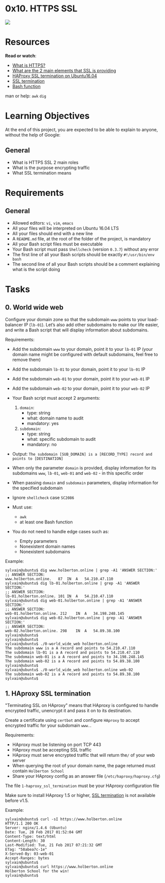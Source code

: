 # 0x10. HTTPS SSL

![](/imgs/https-web-infrastructure-architecture.png)

# Resources
**Read or watch**:
* [What is HTTPS?](https://www.instantssl.com/http-vs-https)
* [What are the 2 main elements that SSL is providing](https://www.sslshopper.com/why-ssl-the-purpose-of-using-ssl-certificates.html)
* [HAProxy SSL termination on Ubuntu16.04](https://www.digitalocean.com/community/tutorials/how-to-implement-ssl-termination-with-haproxy-on-ubuntu-14-04)
* [SSL termination](https://en.wikipedia.org/wiki/TLS_termination_proxy)
* [Bash function](https://tldp.org/LDP/abs/html/complexfunct.html)

man or help:
```awk```
```dig```

# Learning Objectives
At the end of this project, you are expected to be able to explain to anyone, without the help of Google:

## General
* What is HTTPS SSL 2 main roles
* What is the purpose encrypting traffic
* What SSL termination means

# Requirements
## General
* Allowed editors: ```vi```, ```vim```, ```emacs```
* All your files will be interpreted on Ubuntu 16.04 LTS
* All your files should end with a new line
* A ```README.md``` file, at the root of the folder of the project, is mandatory
* All your Bash script files must be executable
* Your Bash script must pass ```Shellcheck``` (version ```0.3.7```) without any error
* The first line of all your Bash scripts should be exactly ```#!/usr/bin/env bash```
* The second line of all your Bash scripts should be a comment explaining what is the script doing

# Tasks
## 0. World wide web
Configure your domain zone so that the subdomain ```www``` points to your load-balancer IP (```lb-01```). Let’s also add other subdomains to make our life easier, and write a Bash script that will display information about subdomains.

Requirements:

* Add the subdomain ```www``` to your domain, point it to your ```lb-01``` IP (your domain name might be configured with default subdomains, feel free to remove them)
* Add the subdomain ```lb-01``` to your domain, point it to your ```lb-01``` IP
* Add the subdomain ```web-01``` to your domain, point it to your ```web-01``` IP
* Add the subdomain ```web-02``` to your domain, point it to your ```web-02``` IP

* Your Bash script must accept 2 arguments:
    1. ```domain```:
        * type: string
        * what: domain name to audit
        * mandatory: yes
    2. ```subdomain```:
        * type: string
        * what: specific subdomain to audit
        * mandatory: no

* Output: ```The subdomain [SUB_DOMAIN] is a [RECORD_TYPE] record and points to [DESTINATION]```
* When only the parameter ```domain``` is provided, display information for its subdomains ```www```, ```lb-01```, ```web-01``` and ```web-02``` - in this specific order
* When passing ```domain``` and ```subdomain``` parameters, display information for the specified subdomain
* Ignore ```shellcheck``` case ```SC2086```

* Must use:
    * ```awk```
    * at least one Bash function

* You do not need to handle edge cases such as:
    * Empty parameters
    * Nonexistent domain names
    * Nonexistent subdomains

Example:
```
sylvain@ubuntu$ dig www.holberton.online | grep -A1 'ANSWER SECTION:'
;; ANSWER SECTION:
www.holberton.online.   87  IN  A   54.210.47.110
sylvain@ubuntu$ dig lb-01.holberton.online | grep -A1 'ANSWER SECTION:'
;; ANSWER SECTION:
lb-01.holberton.online. 101 IN  A   54.210.47.110
sylvain@ubuntu$ dig web-01.holberton.online | grep -A1 'ANSWER SECTION:'
;; ANSWER SECTION:
web-01.holberton.online. 212    IN  A   34.198.248.145
sylvain@ubuntu$ dig web-02.holberton.online | grep -A1 'ANSWER SECTION:'
;; ANSWER SECTION:
web-02.holberton.online. 298    IN  A   54.89.38.100
sylvain@ubuntu$
sylvain@ubuntu$
sylvain@ubuntu$ ./0-world_wide_web holberton.online
The subdomain www is a A record and points to 54.210.47.110
The subdomain lb-01 is a A record and points to 54.210.47.110
The subdomain web-01 is a A record and points to 34.198.248.145
The subdomain web-02 is a A record and points to 54.89.38.100
sylvain@ubuntu$
sylvain@ubuntu$ ./0-world_wide_web holberton.online web-02
The subdomain web-02 is a A record and points to 54.89.38.100
sylvain@ubuntu$
```

## 1. HAproxy SSL termination
"Terminating SSL on HAproxy" means that HAproxy is configured to handle encrypted traffic, unencrypt it and pass it on to its destination.

Create a certificate using ```certbot``` and configure ```HAproxy``` to accept encrypted traffic for your subdomain ```www.```.

Requirements:

* HAproxy must be listening on port TCP 443
* HAproxy must be accepting SSL traffic
* HAproxy must serve encrypted traffic that will return the```/``` of your web server
* When querying the root of your domain name, the page returned must contain ```Holberton School```
* Share your HAproxy config as an answer file (```/etc/haproxy/haproxy.cfg```)

The file ```1-haproxy_ssl_termination``` must be your HAproxy configuration file

Make sure to install HAproxy 1.5 or higher, [SSL termination](https://en.wikipedia.org/wiki/TLS_termination_proxy) is not available before v1.5.

Example:
```
sylvain@ubuntu$ curl -sI https://www.holberton.online
HTTP/1.1 200 OK
Server: nginx/1.4.6 (Ubuntu)
Date: Tue, 28 Feb 2017 01:52:04 GMT
Content-Type: text/html
Content-Length: 30
Last-Modified: Tue, 21 Feb 2017 07:21:32 GMT
ETag: "58abea7c-1e"
X-Served-By: 03-web-01
Accept-Ranges: bytes
sylvain@ubuntu$
sylvain@ubuntu$ curl https://www.holberton.online
Holberton School for the win!
sylvain@ubuntu$
```
